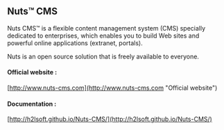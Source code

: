 Nuts&trade; CMS
---------------

Nuts CMS™ is a flexible content management system (CMS) specially dedicated to enterprises,
which enables you to build Web sites and powerful online applications (extranet, portals).

Nuts is an open source solution that is freely available to everyone.



#### Official website :

[http://www.nuts-cms.com](http://www.nuts-cms.com "Official website")

#### Documentation :

[http://h2lsoft.github.io/Nuts-CMS/](http://h2lsoft.github.io/Nuts-CMS/)
